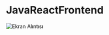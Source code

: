# JavaReactFrontend

![Ekran Alıntısı](https://user-images.githubusercontent.com/81781483/121763737-06ac3e00-cb47-11eb-8a9e-5add8723a5a1.PNG)
